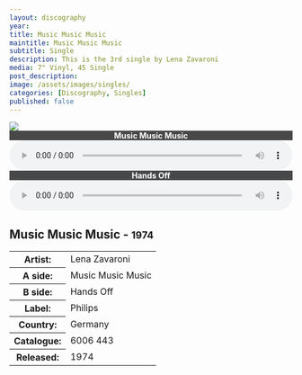```yaml
---
layout: discography
year: 
title: Music Music Music
maintitle: Music Music Music
subtitle: Single
description: This is the 3rd single by Lena Zavaroni
media: 7" Vinyl, 45 Single
post_description: 
image: /assets/images/singles/
categories: [Discography, Singles]
published: false
---
```


<main class="Main-Default">
<article>
<div class="row">
<div class="col s12 m3 push-m9">
<div class="card hoverable Card-Default">
<div class="card-image">
<img class="responsive-img materialboxed" src="https://c1.staticflickr.com/5/4735/25311208858_17e25b9136_d.jpg">
</div>
<div class="card-content">
<div class="audio"><b>Music Music Music</b></div>
<div><audio controls controlsList="nodownload">
<source src="A4.mp3" type="audio/mpeg">
Your browser does not support the audio element.
</audio></div>
<div class="audio"><b>Hands Off</b></div>
<div><audio controls controlsList="nodownload">
<source src="B4.mp3" type="audio/mpeg">
Your browser does not support the audio element.
</audio>
</div></div></div></div>
<div class="col s12 m9 pull-m3">
<h2>Music Music Music - <small>1974</small></h2>
<table class="flow-text striped" style="table-layout:fixed;">
<tr><th>Artist:</th><td>Lena Zavaroni</td></tr>
<tr><th>A side:</th><td>Music Music Music</td></tr>
<tr><th>B side:</th><td>Hands Off</td></tr>
<tr><th>Label:</th><td>Philips</td></tr>
<tr><th>Country:</th><td>Germany</td></tr>
<tr><th>Catalogue:</th><td>6006 443</td></tr>
<tr><th>Released:</th><td>1974</td></tr>
</table>
</div></div>
</article>
</main>
<style>
audio {
width: 100%;
}
.audio {
width: 100%;
background-color: #484848;
color: #fff;
text-align: center;
}
</style>
<!-- Scripts -->
<script src="https://code.jquery.com/jquery-2.1.1.min.js"></script>
<script src="/materialize/js/materialize.min.js"></script>
<script src="/materialize/js/init.js"></script>
</body>
</html>
